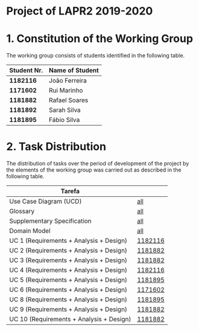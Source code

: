 # Project of LAPR2 2019-2020


# 1. Constitution of the Working Group ###

The working group consists of students identified in the following table.

| Student Nr.	   | Name of Student			    |
|--------------|------------------------------|
| **1182116**  | João Ferreira               |
| **1171602**  | Rui Marinho                 |
| **1181882**  | Rafael Soares                |
| **1181892**  | Sarah Silva              |
| **1181895**  | Fábio Silva             |


# 2. Task Distribution ###

The distribution of tasks over the period of development of the project by the elements of the working group was carried out as described in the following table.

| Tarefa                      ||
|-----------------------------|------------|
| Use Case Diagram (UCD) |  [all](DUC.md)   | 
| Glossary  |  [all](Glossary.md)   |
| Supplementary Specification   |   [all](FURPS.md)     |
| Domain Model         |  [all](MD/MD.md)   |
| UC 1 (Requirements + Analysis + Design) | [1182116](UC1_CreateTransaction/UC1_CreateTransaction.md) |
| UC 2 (Requirements + Analysis + Design) | [1181882](UC2_CreateTask/UC2_CreateTask.md) |
| UC 3 (Requirements + Analysis + Design) | [1181882](UC3_CreateFreelancer/UC3_CreateFreelancer.md) |
| UC 4 (Requirements + Analysis + Design) | [1182116](UC4_LoadTransaction/UC4_LoadTransaction.md) |
| UC 5 (Requirements + Analysis + Design) | [1181895](UC5/UC5_SchedulePayments.md) |
| UC 6 (Requirements + Analysis + Design) | [1171602](UC6/UC6_PaymentProcess.md) |
| UC 8 (Requirements + Analysis + Design) | [1181895](UC8_RegisterOrganization) |
| UC 9 (Requirements + Analysis + Design) | [1181882](UC9_ComputeProbability/UC9_ComputeProbability.md) |
| UC 10 (Requirements + Analysis + Design) | [1181882](UC10_SendEmail/UC10_SendEmail.md) |